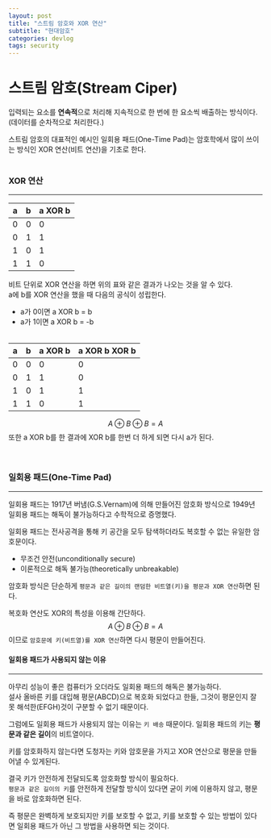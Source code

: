 ```yaml
---
layout: post
title: "스트림 암호와 XOR 연산"
subtitle: "현대암호"
categories: devlog
tags: security
---
```


# 스트림 암호(Stream Ciper)
입력되는 요소를 **연속적**으로 처리해 지속적으로 한 번에 한 요소씩 배출하는 방식이다.(데이터를 순차적으로 처리한다.)  

스트림 암호의 대표적인 예시인 일회용 패드(One-Time Pad)는 암호학에서 많이 쓰이는 방식인 XOR 연산(비트 연산)을 기초로 한다.  
<br>

### XOR 연산
---

| a   | b   | a XOR b |
| --- | --- | ------- |
| 0   | 0   | 0       |
| 0   | 1   | 1       |
| 1   | 0   | 1       |
| 1   | 1   | 0       |

비트 단위로 XOR 연산을 하면 위의 표와 같은 결과가 나오는 것을 알 수 있다.  
a에 b를 XOR 연산을 했을 때 다음의 공식이 성립한다.
- a가 0이면 a XOR b = b
- a가 1이면 a XOR b = -b
<br><br>

| a   | b   | a XOR b | a XOR b XOR b |
| --- | --- | ------- | ------------- |
| 0   | 0   | 0       | 0             |
| 0   | 1   | 1       | 0             |
| 1   | 0   | 1       | 1             |
| 1   | 1   | 0       | 1             |
$$ A \oplus B \oplus B = A $$
또한 a XOR b를 한 결과에 XOR b를 한번 더 하게 되면 다시 a가 된다.
<br><br><br>



### 일회용 패드(One-Time Pad)
---
일회용 패드는 1917년 버냄(G.S.Vernam)에 의해 만들어진 암호화 방식으로 1949년 일회용 패드는 해독이 불가능하다고 수학적으로 증명했다.

일회용 패드는 전사공격을 통해 키 공간을 모두 탐색하더라도 복호할 수 없는 유일한 암호문이다.
- 무조건 안전(unconditionally secure)
- 이론적으로 해독 불가능(theoretically unbreakable)

암호화 방식은 단순하게 `평문과 같은 길이의 랜덤한 비트열(키)을 평문과 XOR 연산`하면 된다.

복호화 연산도 XOR의 특성을 이용해 간단하다.
$$ A \oplus B \oplus B = A $$ 
이므로 `암호문에 키(비트열)를 XOR 연산`하면 다시 평문이 만들어진다.
<br>

#### 일회용 패드가 사용되지 않는 이유
---
아무리 성능이 좋은 컴퓨터가 오더라도 일회용 패드의 해독은 불가능하다.   
설사 올바른 키를 대입해 평문(ABCD)으로 복호화 되었다고 한들, 그것이 평문인지 잘못 해석한(EFGH)것이 구분할 수 없기 때문이다.  

그럼에도 일회용 패드가 사용되지 않는 이유는 `키 배송` 때문이다. 일회용 패드의 키는 **평문과 같은 길이**의 비트열이다. 

키를 암호화하지 않는다면 도청자는 키와 암호문을 가지고 XOR 연산으로 평문을 만들어낼 수 있게된다.

결국 키가 안전하게 전달되도록 암호화할 방식이 필요하다.  
`평문과 같은 길이의 키`를 안전하게 전달할 방식이 있다면 굳이 키에 이용하지 않고, 평문을 바로 암호화하면 된다.

즉 평문은 완벽하게 보호되지만 키를 보호할 수 없고, 키를 보호할 수 있는 방법이 있다면 일회용 패드가 아닌 그 방법을 사용하면 되는 것이다.






